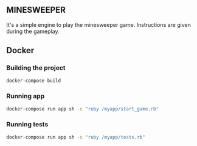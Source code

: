 ## MINESWEEPER

It's a simple engine to play the minesweeper game.
Instructions are given during the gameplay.

## Docker

### Building the project

```bash
docker-compose build
```

### Running app

```bash
docker-compose run app sh -c "ruby /myapp/start_game.rb"
```

### Running tests

```bash
docker-compose run app sh -c "ruby /myapp/tests.rb"
```
